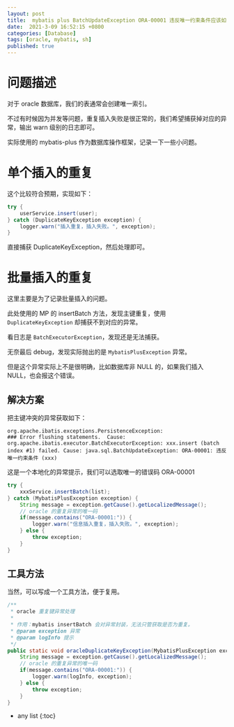 ```yaml
---
layout: post
title:  mybatis plus BatchUpdateException ORA-00001 违反唯一约束条件应该如何捕获？
date:  2021-3-09 16:52:15 +0800
categories: [Database]
tags: [oracle, mybatis, sh]
published: true
---
```



# 问题描述

对于 oracle 数据库，我们的表通常会创建唯一索引。

不过有时候因为并发等问题，重复插入失败是很正常的，我们希望捕获掉对应的异常，输出 warn 级别的日志即可。

实际使用的 mybatis-plus 作为数据库操作框架，记录一下一些小问题。

# 单个插入的重复

这个比较符合预期，实现如下：

```java
try {
    userService.insert(user);
} catch (DuplicateKeyException exception) {
    logger.warn("插入重复，插入失败。", exception);
}
```

直接捕获 DuplicateKeyException，然后处理即可。


# 批量插入的重复

这里主要是为了记录批量插入的问题。

此处使用的 MP 的 insertBatch 方法，发现主键重复，使用 `DuplicateKeyException` 却捕获不到对应的异常。

看日志是 `BatchExecutorException`，发现还是无法捕获。

无奈最后 debug，发现实际抛出的是 `MybatisPlusException` 异常。

但是这个异常实际上不是很明确，比如数据库非 NULL 的，如果我们插入 NULL，也会报这个错误。

## 解决方案

把主键冲突的异常获取如下：

```
org.apache.ibatis.exceptions.PersistenceException: 
### Error flushing statements.  Cause: org.apache.ibatis.executor.BatchExecutorException: xxx.insert (batch index #1) failed. Cause: java.sql.BatchUpdateException: ORA-00001: 违反唯一约束条件 (xxx)
```

这是一个本地化的异常提示，我们可以选取唯一的错误码 ORA-00001

```java
try {
    xxxService.insertBatch(list);
} catch (MybatisPlusException exception) {
    String message = exception.getCause().getLocalizedMessage();
    // oracle 的重复异常的唯一码
    if(message.contains("ORA-00001:")) {
        logger.warn("信息插入重复，插入失败。", exception);
    } else {
        throw exception;
    }
}
```

## 工具方法

当然，可以写成一个工具方法，便于复用。

```java
/**
 * oracle 重复键异常处理
 *
 * 作用：mybatis insertBatch 会对异常封装，无法只管获取是否为重复。
 * @param exception 异常
 * @param logInfo 提示
 */
public static void oracleDuplicateKeyException(MybatisPlusException exception, String logInfo) {
    String message = exception.getCause().getLocalizedMessage();
    // oracle 的重复异常的唯一码
    if(message.contains("ORA-00001:")) {
        logger.warn(logInfo, exception);
    } else {
        throw exception;
    }
}
```





* any list
{:toc}